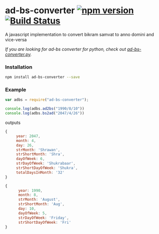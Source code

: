 # ad-bs-converter [![npm version](https://badge.fury.io/js/ad-bs-converter.svg)](http://badge.fury.io/js/ad-bs-converter) [![Build Status](https://travis-ci.org/techgaun/ad-bs-converter.svg?branch=master)](https://travis-ci.org/techgaun/ad-bs-converter)
A javascript implementation to convert bikram samvat to anno domini and vice-versa

_If you are looking for ad-bs converter for python, check out [ad-bs-converter.py](https://github.com/techgaun/ad-bs-converter.py)._

### Installation
```bash
npm install ad-bs-converter --save
```

### Example
```javascript
var adbs = require("ad-bs-converter");

console.log(adbs.ad2bs("1990/8/10"))
console.log(adbs.bs2ad("2047/4/26"))
```

outputs

```javascript
{
     year: 2047,
     month: 4,
     day: 26,
     strMonth: 'Shrawan',
     strShortMonth: 'Shra',
     dayOfWeek: 6,
     strDayOfWeek: 'Shukrabaar',
     strShortDayOfWeek: 'Shukra',
     totalDaysInMonth: '32'
}

{ 
      year: 1990,
      month: 8,
      strMonth: 'August',
      strShortMonth: 'Aug',
      day: 10,
      dayOfWeek: 5,
      strDayOfWeek: 'Friday',
      strShortDayOfWeek: 'Fri' 
}
```
